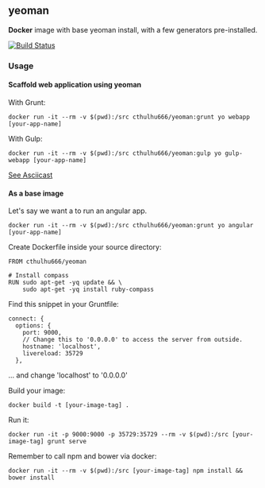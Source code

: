 ## yeoman


**Docker** image with base yeoman install, with a few generators pre-installed.

[![Build Status](https://travis-ci.org/cthulhu666/docker-yeoman.svg?branch=master)](https://travis-ci.org/cthulhu666/docker-yeoman)

### Usage

#### Scaffold web application using yeoman

With Grunt:

```
docker run -it --rm -v $(pwd):/src cthulhu666/yeoman:grunt yo webapp [your-app-name]
```

With Gulp:

```
docker run -it --rm -v $(pwd):/src cthulhu666/yeoman:gulp yo gulp-webapp [your-app-name]
```

[See Asciicast](https://asciinema.org/a/13240)

#### As a base image

Let's say we want a to run an angular app.

```
docker run -it --rm -v $(pwd):/src cthulhu666/yeoman:grunt yo angular [your-app-name]
```

Create Dockerfile inside your source directory:


    FROM cthulhu666/yeoman

    # Install compass
    RUN sudo apt-get -yq update && \
        sudo apt-get -yq install ruby-compass

Find this snippet in your Gruntfile:

    connect: {
      options: {
        port: 9000,
        // Change this to '0.0.0.0' to access the server from outside.
        hostname: 'localhost',
        livereload: 35729
      },

... and change 'localhost' to '0.0.0.0'


Build your image:
```
docker build -t [your-image-tag] .
```

Run it:

```
docker run -it -p 9000:9000 -p 35729:35729 --rm -v $(pwd):/src [your-image-tag] grunt serve
```

Remember to call npm and bower via docker:

```
docker run -it --rm -v $(pwd):/src [your-image-tag] npm install && bower install
```
